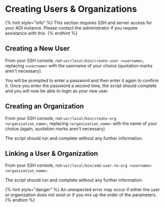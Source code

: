 # Creating Users & Organizations

{% hint style="info" %}
This section requires SSH and server access for your ADI instance. Please contact the administrator if you require assistance with this.
{% endhint %}

## Creating a New User

From your SSH console, run `usr/local/bin/create-user <username>`, replacing `<username>` with the username of your choice (quotation marks aren't necessary).

You will be prompted to enter a password and then enter it again to confirm it. Once you enter the password a second time, the script should complete and you will now be able to login as your new user.

## Creating an Organization

From your SSH console, run `usr/local/bin/create-org <organization_name>`, replacing `<organization_name>` with the name of your choice (again, quotation marks aren't necessary)

The script should run and complete without any further information.

## Linking a User & Organization

From your SSH console, run `usr/local/bin/add-user-to-org <username> <organization_name>`. 

The script should run and complete without any further information.

{% hint style="danger" %}
An unexpected error may occur if either the user or organization does not exist or if you mix up the order of the parameters.
{% endhint %}
